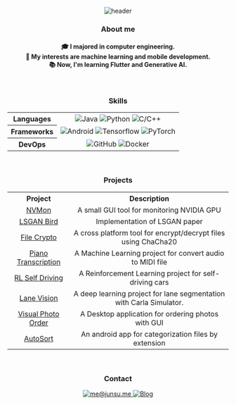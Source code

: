 <div align="center">

  ![header](https://capsule-render.vercel.app/api?type=waving&color=auto&height=170&section=header&text=kuper0201's%20Github&fontSize=40&animation=fadeIn&fontAlignY=35)

  <h3>About me</h3>
  <h4>🎓 I majored in computer engineering.</br>🤔 My interests are machine learning and mobile development.</br>📚 Now, I'm learning Flutter and Generative AI.</h4>
  </br>
  
  <h3>Skills</h3>
  <table>
    <tr align="center">
      <th>Languages</th>
      <td>
        <img alt="Java" src="https://img.shields.io/badge/Java-E89844?style=for-the-badge&logo=openjdk&logoColor=white"/>
        <img alt="Python" src="https://img.shields.io/badge/Python-3776AB?style=for-the-badge&logo=Python&logoColor=white"/>
        <img alt="C/C++" src="https://img.shields.io/badge/C/C++-00599C?style=for-the-badge&logo=cplusplus&logoColor=white"/>
      </td>
    </tr>
    <tr align="center">
      <th>Frameworks</th>
      <td>
        <img alt="Android" src="https://img.shields.io/badge/Android-34A853?style=for-the-badge&logo=Android&logoColor=white"/>
        <img alt="Tensorflow" src="https://img.shields.io/badge/Tensorflow-FF6F00?style=for-the-badge&logo=Tensorflow&logoColor=white"/>
        <img alt="PyTorch" src="https://img.shields.io/badge/PyTorch-EE4C2C?style=for-the-badge&logo=PyTorch&logoColor=white"/>
      </td>
    </tr>
    <tr align="center">
      <th>DevOps</th>
      <td>
        <img alt="GitHub" src="https://img.shields.io/badge/GitHub-181717?style=for-the-badge&logo=GitHub&logoColor=white"/>
        <img alt="Docker" src="https://img.shields.io/badge/Docker-2496ED?style=for-the-badge&logo=Docker&logoColor=white"/>
      </td>
    </tr>
  </table>
  </br>

  <h3>Projects</h3>
  <table>
    <tr align="center">
      <th>Project</th>
      <th>Description</th>
    </tr>
    <tr align="center">
      <td><a href="https://github.com/kuper0201/NVMon">NVMon</a></td>
      <td>A small GUI tool for monitoring NVIDIA GPU</td>
    </tr>
    <tr align="center">
      <td><a href="https://github.com/kuper0201/LSGAN_Bird">LSGAN Bird</a></td>
      <td>Implementation of LSGAN paper</td>
    </tr>
    <tr align="center">
      <td><a href="https://github.com/kuper0201/FileCrypto_Flutter">File Crypto</a></td>
      <td>A cross platform tool for encrypt/decrypt files using ChaCha20</td>
    </tr>
    <tr align="center">
      <td><a href="https://github.com/kuper0201/Piano_Transcription">Piano Transcription</a></td>
      <td>A Machine Learning project for convert audio to MIDI file</td>
    </tr>
    <tr align="center">
      <td><a href="https://github.com/kuper0201/RL_Self_Driving">RL Self Driving</a></td>
      <td>A Reinforcement Learning project for self-driving cars</td>
    </tr>
    <tr align="center">
      <td><a href="https://github.com/kuper0201/LaneVision">Lane Vision</a></td>
      <td>A deep learning project for lane segmentation with Carla Simulator. </td>
    </tr>
    <tr align="center">
      <td><a href="https://github.com/kuper0201/VisualPhotoOrder_Flutter">Visual Photo Order</a></td>
      <td>A Desktop application for ordering photos with GUI</td>
    </tr>
    <tr align="center">
      <td><a href="https://github.com/kuper0201/AutoSort_Android">AutoSort</a></td>
      <td>An android app for categorization files by extension</td>
    </tr>
  </table>
  </br>

  <h3>Contact</h3>
  <a href="mailto:﻿me@junsu.me">
    <img alt="me@junsu.me" src="https://img.shields.io/badge/Mail-0A84FF?style=for-the-badge&logo=thunderbird&logoColor=white"/>
  </a>
  <a href="https://junsu.me">
    <img alt="Blog" src="https://img.shields.io/badge/Blog-663399?style=for-the-badge&logo=gatsby&logoColor=white"/>
  </a>
</div>
